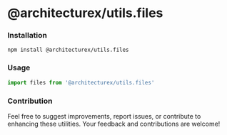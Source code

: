 # @architecturex/utils.files

### Installation

`npm install @architecturex/utils.files`

### Usage

```javascript
import files from '@architecturex/utils.files'
```

### Contribution

Feel free to suggest improvements, report issues, or contribute to enhancing these utilities. Your feedback and contributions are welcome!
